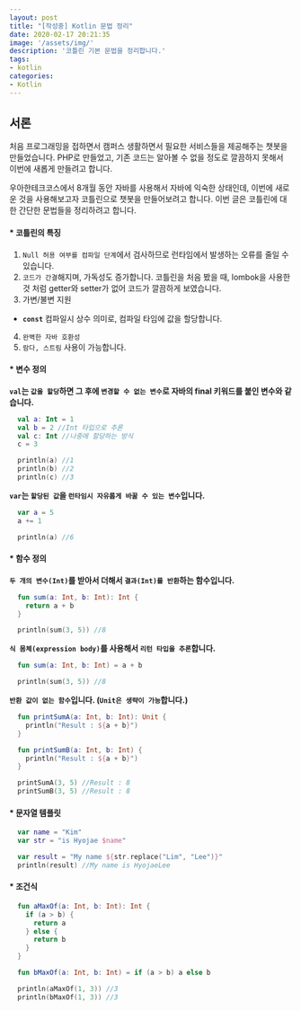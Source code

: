 ```yaml
---
layout: post
title: "[작성중] Kotlin 문법 정리"
date: 2020-02-17 20:21:35
image: '/assets/img/'
description: '코틀린 기본 문법을 정리합니다.'
tags:
- kotlin
categories:
- Kotlin
---
```


## 서론

처음 프로그래밍을 접하면서 캠퍼스 생활하면서 필요한 서비스들을 제공해주는 챗봇을 만들었습니다. PHP로 만들었고, 기존 코드는 알아볼 수 없을 정도로 깔끔하지 못해서 이번에 새롭게 만들려고 합니다.

우아한테크코스에서 8개월 동안 자바를 사용해서 자바에 익숙한 상태인데, 이번에 새로운 것을 사용해보고자 코틀린으로 챗봇을 만들어보려고 합니다. 이번 글은 코틀린에 대한 간단한 문법들을 정리하려고 합니다.

#### \* 코틀린의 특징

1. `Null 허용 여부를 컴파일 단계`에서 검사하므로 런타임에서 발생하는 오류를 줄일 수 있습니다.
2. `코드가 간결`해지며, 가독성도 증가합니다. 코틀린을 처음 봤을 때, lombok을 사용한 것 처럼 getter와 setter가 없어 코드가 깔끔하게 보였습니다.
3. 가변/불변 지원


  - **`const`** 컴파일시 상수 의미로, 컴파일 타임에 값을 할당합니다.
4. `완벽한 자바 호환성`
5. `람다, 스트림` 사용이 가능합니다.

#### \* 변수 정의

**`val`는 `값을 할당`하면 그 후에 `변경할 수 없는 변수`로 자바의 final 키워드를 붙인 변수와 같습니다.**

```kotlin
  val a: Int = 1
  val b = 2 //Int 타입으로 추론
  val c: Int //나중에 할당하는 방식
  c = 3

  println(a) //1
  println(b) //2
  println(c) //3
```

**`var`는 `할당된 값`을 `런타임시 자유롭게 바꿀 수 있는 변수`입니다.**

```kotlin
  var a = 5
  a += 1

  println(a) //6
```

#### \* 함수 정의

**`두 개의 변수(Int)`를 받아서 더해서 `결과(Int)를 반환`하는 함수입니다.**

```kotlin
  fun sum(a: Int, b: Int): Int {
    return a + b
  }

  println(sum(3, 5)) //8
```

**`식 몸체(expression body)`를 사용해서 `리턴 타입을 추론`합니다.**

```kotlin
  fun sum(a: Int, b: Int) = a + b

  println(sum(3, 5)) //8
```

**`반환 값이 없는 함수`입니다. (`Unit은 생략이 가능`합니다.)**

```kotlin
  fun printSumA(a: Int, b: Int): Unit {
    println("Result : ${a + b}")
  }

  fun printSumB(a: Int, b: Int) {
    println("Result : ${a + b}")
  }

  printSumA(3, 5) //Result : 8
  printSumB(3, 5) //Result : 8
```

#### \* 문자열 템플릿

```kotlin
  var name = "Kim"
  var str = "is Hyojae $name"

  var result = "My name ${str.replace("Lim", "Lee")}"
  println(result) //My name is HyojaeLee
```

#### \* 조건식

```kotlin
  fun aMaxOf(a: Int, b: Int): Int {
    if (a > b) {
      return a
    } else {
      return b
    }
  }

  fun bMaxOf(a: Int, b: Int) = if (a > b) a else b

  println(aMaxOf(1, 3)) //3
  println(bMaxOf(1, 3)) //3
```
